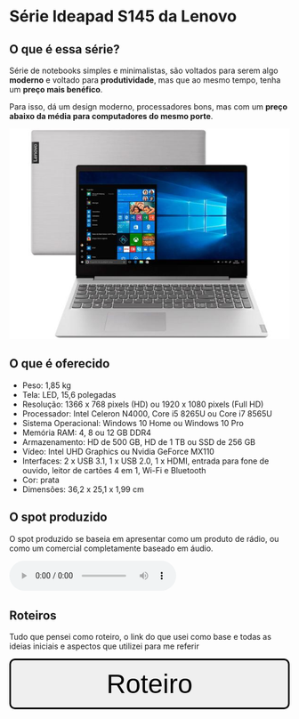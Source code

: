 # Série Ideapad S145 da Lenovo



## O que é essa série?

Série de notebooks simples e minimalistas, são voltados para serem algo **moderno** e voltado para **produtividade**, mas que ao mesmo tempo, tenha um **preço mais benéfico**.

Para isso, dá um design moderno, processadores 
bons, mas com um **preço abaixo da média para computadores do mesmo porte**.

![ImagemProduto](Arquivos/imagem_prod.jpg)

## O que é oferecido

- Peso: 1,85 kg
- Tela: LED, 15,6 polegadas
- Resolução: 1366 x 768 pixels (HD) ou 1920 x 1080 pixels (Full HD)
- Processador: Intel Celeron N4000, Core i5 8265U ou Core i7 8565U
- Sistema Operacional: Windows 10 Home ou Windows 10 Pro
- Memória RAM: 4, 8 ou 12 GB DDR4
- Armazenamento: HD de 500 GB, HD de 1 TB ou SSD de 256 GB
- Vídeo: Intel UHD Graphics ou Nvidia GeForce MX110
- Interfaces: 2 x USB 3.1, 1 x USB 2.0, 1 x HDMI, entrada para fone de ouvido, leitor de cartões 4 em 1, Wi-Fi e Bluetooth
- Cor: prata
- Dimensões: 36,2 x 25,1 x 1,99 cm

## O spot produzido

O spot produzido se baseia em apresentar como um produto de rádio, ou como um comercial completamente baseado em áudio.

<audio src="Arquivos/final1.mp3" controls preload="auto"> Meu áudio </audio>
 
 
## Roteiros
 
Tudo que pensei como roteiro, o link do que usei como base e todas as ideias iniciais e aspectos que utilizei para me referir
  
<a href="cgi-bin/gera_formatado.py/"><button style="width: 100%; border: 3px solid black; border-radius: 10px; padding: 15px; cursor: pointer; font-size: 3rem"> Roteiro </button></a>
 


